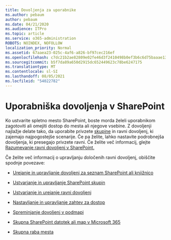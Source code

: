 ```yaml
---
title: Dovoljenja za uporabnike
ms.author: pebaum
author: pebaum
ms.date: 04/21/2020
ms.audience: ITPro
ms.topic: article
ms.service: o365-administration
ROBOTS: NOINDEX, NOFOLLOW
localization_priority: Normal
ms.assetid: 67aaea23-025c-4af6-a826-bf97cec216ef
ms.openlocfilehash: c7dc21b2ae82809e02fe46d3f2410498b0ef3b6c6d75baaae1361b29a4d387d6
ms.sourcegitcommit: b5f7da89a650d2915dc652449623c78be6247175
ms.translationtype: MT
ms.contentlocale: sl-SI
ms.lasthandoff: 08/05/2021
ms.locfileid: "54022782"
---
```

# <a name="user-permissions-in-sharepoint"></a>Uporabniška dovoljenja v SharePoint

Ko ustvarite spletno mesto SharePoint, boste morda želeli uporabnikom zagotoviti ali omejiti dostop do mesta ali njegove vsebine. Z dovoljenji najlažje delate tako, da uporabite privzete [skupine](https://docs.microsoft.com/sharepoint/default-sharepoint-groups) in ravni dovoljenj, ki zajemajo najpogostejše scenarije. Če pa želite, lahko nastavite podrobnejša dovoljenja, ki presegajo privzete ravni. Če želite več informacij, glejte [Razumevanje ravni dovoljenj v SharePoint.](https://docs.microsoft.com/sharepoint/understanding-permission-levels)

Če želite več informacij o upravljanju določenih ravni dovoljenj, obiščite spodnje povezave:

- [Urejanje in upravljanje dovoljenj za seznam SharePoint ali knjižnico](https://support.office.com/article/customize-permissions-for-a-sharepoint-list-or-library-02d770f3-59eb-4910-a608-5f84cc297782)

- [Ustvarjanje in upravljanje SharePoint skupin](https://docs.microsoft.com/sharepoint/customize-sharepoint-site-permissions)

- [Ustvarjanje in urejanje ravni dovoljenj](https://docs.microsoft.com/sharepoint/how-to-create-and-edit-permission-levels)

- [Nastavljanje in upravljanje zahtev za dostop](https://support.office.com/article/set-up-and-manage-access-requests-94b26e0b-2822-49d4-929a-8455698654b3)

- [Spreminjanje dovoljenj v podmapi](https://support.office.com/article/change-the-permissions-on-a-subfolder-5427bd7c-f20a-4f75-8cf2-5359dd45a1a6)

- [Skupna SharePoint datotek ali map v Microsoft 365](https://support.office.com/article/share-sharepoint-files-or-folders-1fe37332-0f9a-4719-970e-d2578da4941c)

- [Skupna raba mesta](https://support.office.com/article/share-a-site-958771a8-d041-4eb8-b51c-afea2eae3658)

